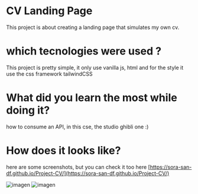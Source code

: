 # CV Landing Page
This project is about creating a landing page that simulates my own cv.
# which tecnologies were used ?
This project is pretty simple, it only use vanilla js, html and for the style it use the css framework tailwindCSS
# What did you learn the most while doing it? 
how to consume an API, in this cse, the studio ghibli one :)
# How does it looks like?
here are some screenshots, but you can check it too here [https://sora-san-df.github.io/Project-CV/](https://sora-san-df.github.io/Project-CV/)

![imagen](https://user-images.githubusercontent.com/83962875/195932299-e54bd133-8988-472b-b4c5-728f3c77edf6.png)
![imagen](https://user-images.githubusercontent.com/83962875/195932367-3ab09ad9-1d76-4d96-afb2-597f0bd72cd7.png)


